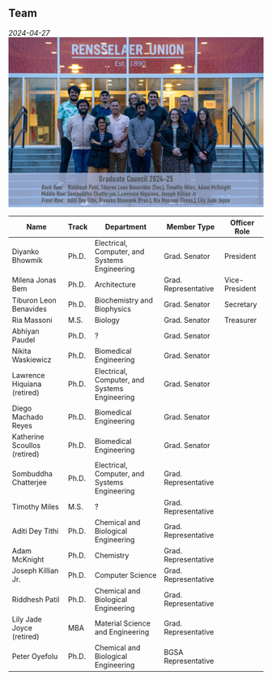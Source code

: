 ## Team

_2024-04-27_
![gc2024-25_team_2024-04-27](../../../_assets/Graduate%20Council%20-%20A/2024-25%20-%20A/gc2024-25_team_2024-04-27.jpg)


| Name                         | Track | Department                                    | Member Type          | Officer Role   |
| ---------------------------- | ----- | --------------------------------------------- | -------------------- | -------------- |
| Diyanko Bhowmik              | Ph.D. | Electrical, Computer, and Systems Engineering | Grad. Senator        | President      |
| Milena Jonas Bem             | Ph.D. | Architecture                                  | Grad. Representative | Vice-President |
| Tiburon Leon Benavides       | Ph.D. | Biochemistry and Biophysics                   | Grad. Senator        | Secretary      |
| Ria Massoni                  | M.S.  | Biology                                       | Grad. Senator        | Treasurer      |
| Abhiyan Paudel               | Ph.D. | ?                                             | Grad. Senator        |                |
| Nikita Waskiewicz            | Ph.D. | Biomedical Engineering                        | Grad. Senator        |                |
| Lawrence Hiquiana (retired)  | Ph.D. | Electrical, Computer, and Systems Engineering | Grad. Senator        |                |
| Diego Machado Reyes          | Ph.D. | Biomedical Engineering                        | Grad. Senator        |                |
| Katherine Scoullos (retired) | Ph.D. | Biomedical Engineering                        | Grad. Senator        |                |
| Sombuddha Chatterjee         | Ph.D. | Electrical, Computer, and Systems Engineering | Grad. Representative |                |
| Timothy Miles                | M.S.  | ?                                             | Grad. Representative |                |
| Aditi Dey Tithi              | Ph.D. | Chemical and Biological Engineering           | Grad. Representative |                |
| Adam McKnight                | Ph.D. | Chemistry                                     | Grad. Representative |                |
| Joseph Killian Jr.           | Ph.D. | Computer Science                              | Grad. Representative |                |
| Riddhesh Patil               | Ph.D. | Chemical and Biological Engineering           | Grad. Representative |                |
| Lily Jade Joyce (retired)    | MBA   | Material Science and Engineering              | Grad. Representative |                |
| Peter Oyefolu                | Ph.D. | Chemical and Biological Engineering           | BGSA Representative  |                |

